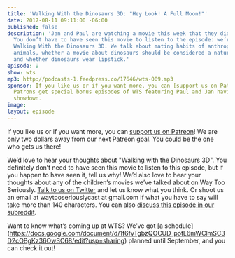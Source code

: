 ```yaml
---
title: 'Walking With the Dinosaurs 3D: "Hey Look! A Full Moon!"'
date: 2017-08-11 09:11:00 -06:00
published: false
description: 'Jan and Paul are watching a movie this week that they didn’t choose.
  You don’t have to have seen this movie to listen to the episode: we’re talking about
  Walking With the Dinosaurs 3D. We talk about mating habits of anthropomorphized
  animals, whether a movie about dinosaurs should be considered a nature documentary,
  and whether dinosaurs wear lipstick.'
episode: 9
show: wts
mp3: http://podcasts-1.feedpress.co/17646/wts-009.mp3
sponsor: If you like us or if you want more, you can [support us on Patreon](https://www.patreon.com/clockworkscast)!
  Patrons get special bonus episodes of WTS featuring Paul and Jan having a trivia
  showdown.
image: 
layout: episode
---
```


If you like us or if you want more, you can [support us on Patreon](https://www.patreon.com/clockworkscast)! We are only two dollars away from our next Patreon goal. You could be the one who gets us there!

We’d love to hear your thoughts about "Walking with the Dinosaurs 3D". You definitely don’t need to have seen this movie to listen to this episode, but if you happen to have seen it, tell us why! We’d also love to hear your thoughts about any of the children’s movies we’ve talked about on Way Too Seriously. [Talk to us on Twitter](http://www.twitter.com/wtscast) and let us know what you think. Or shoot us an email at waytooseriouslycast at gmail.com if what you have to say will take more than 140 characters. You can also [discuss this episode in our subreddit](https://www.reddit.com/r/Goodstuff_fm/).

Want to know what’s coming up at WTS? We’ve got [a schedule] (https://docs.google.com/document/d/1f6fvTgbzQOCUD_potL6mWClmSC3D2cOBgKz36OwSC68/edit?usp=sharing) planned until September, and you can check it out!
